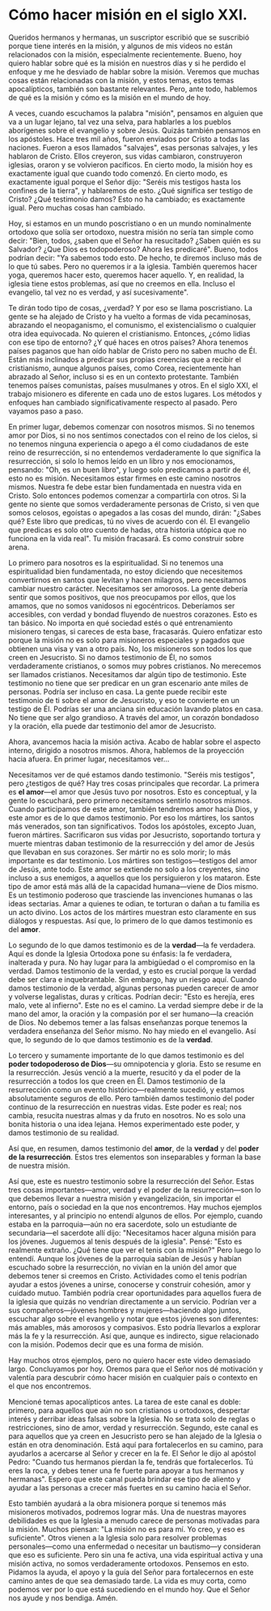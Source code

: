 # Cómo hacer misión en el siglo XXI.  

Queridos hermanos y hermanas, un suscriptor escribió que se suscribió porque tiene interés en la misión, y algunos de mis videos no están relacionados con la misión, especialmente recientemente. Bueno, hoy quiero hablar sobre qué es la misión en nuestros días y si he perdido el enfoque y me he desviado de hablar sobre la misión. Veremos que muchas cosas están relacionadas con la misión, y estos temas, estos temas apocalípticos, también son bastante relevantes. Pero, ante todo, hablemos de qué es la misión y cómo es la misión en el mundo de hoy.  

A veces, cuando escuchamos la palabra "misión", pensamos en alguien que va a un lugar lejano, tal vez una selva, para hablarles a los pueblos aborígenes sobre el evangelio y sobre Jesús. Quizás también pensamos en los apóstoles. Hace tres mil años, fueron enviados por Cristo a todas las naciones. Fueron a esos llamados "salvajes", esas personas salvajes, y les hablaron de Cristo. Ellos creyeron, sus vidas cambiaron, construyeron iglesias, oraron y se volvieron pacíficos. En cierto modo, la misión hoy es exactamente igual que cuando todo comenzó. En cierto modo, es exactamente igual porque el Señor dijo: "Seréis mis testigos hasta los confines de la tierra", y hablaremos de esto. ¿Qué significa ser testigo de Cristo? ¿Qué testimonio damos? Esto no ha cambiado; es exactamente igual. Pero muchas cosas han cambiado.  

Hoy, si estamos en un mundo poscristiano o en un mundo nominalmente ortodoxo que solía ser ortodoxo, nuestra misión no sería tan simple como decir: "Bien, todos, ¿saben que el Señor ha resucitado? ¿Saben quién es su Salvador? ¿Que Dios es todopoderoso? Ahora les predicaré". Bueno, todos podrían decir: "Ya sabemos todo esto. De hecho, te diremos incluso más de lo que tú sabes. Pero no queremos ir a la iglesia. También queremos hacer yoga, queremos hacer esto, queremos hacer aquello. Y, en realidad, la iglesia tiene estos problemas, así que no creemos en ella. Incluso el evangelio, tal vez no es verdad, y así sucesivamente".  

Te dirán todo tipo de cosas, ¿verdad? Y por eso se llama poscristiano. La gente se ha alejado de Cristo y ha vuelto a formas de vida pecaminosas, abrazando el neopaganismo, el comunismo, el existencialismo o cualquier otra idea equivocada. No quieren el cristianismo. Entonces, ¿cómo lidias con ese tipo de entorno? ¿Y qué haces en otros países? Ahora tenemos países paganos que han oído hablar de Cristo pero no saben mucho de Él. Están más inclinados a predicar sus propias creencias que a recibir el cristianismo, aunque algunos países, como Corea, recientemente han abrazado al Señor, incluso si es en un contexto protestante. También tenemos países comunistas, países musulmanes y otros. En el siglo XXI, el trabajo misionero es diferente en cada uno de estos lugares. Los métodos y enfoques han cambiado significativamente respecto al pasado. Pero vayamos paso a paso.  

En primer lugar, debemos comenzar con nosotros mismos. Si no tenemos amor por Dios, si no nos sentimos conectados con el reino de los cielos, si no tenemos ninguna experiencia o apego a él como ciudadanos de este reino de resurrección, si no entendemos verdaderamente lo que significa la resurrección, si solo lo hemos leído en un libro y nos emocionamos, pensando: "Oh, es un buen libro", y luego solo predicamos a partir de él, esto no es misión. Necesitamos estar firmes en este camino nosotros mismos. Nuestra fe debe estar bien fundamentada en nuestra vida en Cristo. Solo entonces podemos comenzar a compartirla con otros. Si la gente no siente que somos verdaderamente personas de Cristo, si ven que somos celosos, egoístas o apegados a las cosas del mundo, dirán: "¿Sabes qué? Este libro que predicas, tú no vives de acuerdo con él. El evangelio que predicas es solo otro cuento de hadas, otra historia utópica que no funciona en la vida real". Tu misión fracasará. Es como construir sobre arena.  

Lo primero para nosotros es la espiritualidad. Si no tenemos una espiritualidad bien fundamentada, no estoy diciendo que necesitemos convertirnos en santos que levitan y hacen milagros, pero necesitamos cambiar nuestro carácter. Necesitamos ser amorosos. La gente debería sentir que somos positivos, que nos preocupamos por ellos, que los amamos, que no somos vanidosos ni egocéntricos. Deberíamos ser accesibles, con verdad y bondad fluyendo de nuestros corazones. Esto es tan básico. No importa en qué sociedad estés o qué entrenamiento misionero tengas, si careces de esta base, fracasarás. Quiero enfatizar esto porque la misión no es solo para misioneros especiales y pagados que obtienen una visa y van a otro país. No, los misioneros son todos los que creen en Jesucristo. Si no damos testimonio de Él, no somos verdaderamente cristianos, o somos muy pobres cristianos. No merecemos ser llamados cristianos. Necesitamos dar algún tipo de testimonio. Este testimonio no tiene que ser predicar en un gran escenario ante miles de personas. Podría ser incluso en casa. La gente puede recibir este testimonio de ti sobre el amor de Jesucristo, y eso te convierte en un testigo de Él. Podrías ser una anciana sin educación lavando platos en casa. No tiene que ser algo grandioso. A través del amor, un corazón bondadoso y la oración, ella puede dar testimonio del amor de Jesucristo.  

Ahora, avancemos hacia la misión activa. Acabo de hablar sobre el aspecto interno, dirigido a nosotros mismos. Ahora, hablemos de la proyección hacia afuera. En primer lugar, necesitamos ver...

Necesitamos ver de qué estamos dando testimonio. "Seréis mis testigos", pero ¿testigos de qué? Hay tres cosas principales que recordar. La primera es **el amor**—el amor que Jesús tuvo por nosotros. Esto es conceptual, y la gente lo escuchará, pero primero necesitamos sentirlo nosotros mismos. Cuando participamos de este amor, también tendremos amor hacia Dios, y este amor es de lo que damos testimonio. Por eso los mártires, los santos más venerados, son tan significativos. Todos los apóstoles, excepto Juan, fueron mártires. Sacrificaron sus vidas por Jesucristo, soportando tortura y muerte mientras daban testimonio de la resurrección y del amor de Jesús que llevaban en sus corazones. Ser mártir no es solo morir; lo más importante es dar testimonio. Los mártires son testigos—testigos del amor de Jesús, ante todo. Este amor se extiende no solo a los creyentes, sino incluso a sus enemigos, a aquellos que los persiguieron y los mataron. Este tipo de amor está más allá de la capacidad humana—viene de Dios mismo. Es un testimonio poderoso que trasciende las invenciones humanas o las ideas sectarias. Amar a quienes te odian, te torturan o dañan a tu familia es un acto divino. Los actos de los mártires muestran esto claramente en sus diálogos y respuestas. Así que, lo primero de lo que damos testimonio es del **amor**.

Lo segundo de lo que damos testimonio es de la **verdad**—la fe verdadera. Aquí es donde la Iglesia Ortodoxa pone su énfasis: la fe verdadera, inalterada y pura. No hay lugar para la ambigüedad o el compromiso en la verdad. Damos testimonio de la verdad, y esto es crucial porque la verdad debe ser clara e inquebrantable. Sin embargo, hay un riesgo aquí. Cuando damos testimonio de la verdad, algunas personas pueden carecer de amor y volverse legalistas, duras y críticas. Podrían decir: "Esto es herejía, eres malo, vete al infierno". Este no es el camino. La verdad siempre debe ir de la mano del amor, la oración y la compasión por el ser humano—la creación de Dios. No debemos temer a las falsas enseñanzas porque tenemos la verdadera enseñanza del Señor mismo. No hay miedo en el evangelio. Así que, lo segundo de lo que damos testimonio es de la **verdad**.

Lo tercero y sumamente importante de lo que damos testimonio es del **poder todopoderoso de Dios**—su omnipotencia y gloria. Esto se resume en la resurrección. Jesús venció a la muerte, resucitó y da el poder de la resurrección a todos los que creen en Él. Damos testimonio de la resurrección como un evento histórico—realmente sucedió, y estamos absolutamente seguros de ello. Pero también damos testimonio del poder continuo de la resurrección en nuestras vidas. Este poder es real; nos cambia, resucita nuestras almas y da fruto en nosotros. No es solo una bonita historia o una idea lejana. Hemos experimentado este poder, y damos testimonio de su realidad.

Así que, en resumen, damos testimonio del **amor**, de la **verdad** y del **poder de la resurrección**. Estos tres elementos son inseparables y forman la base de nuestra misión.

Así que, este es nuestro testimonio sobre la resurrección del Señor. Estas tres cosas importantes—amor, verdad y el poder de la resurrección—son lo que debemos llevar a nuestra misión y evangelización, sin importar el entorno, país o sociedad en la que nos encontremos. Hay muchos ejemplos interesantes, y al principio no entendí algunos de ellos. Por ejemplo, cuando estaba en la parroquia—aún no era sacerdote, solo un estudiante de secundaria—el sacerdote allí dijo: "Necesitamos hacer alguna misión para los jóvenes. Juguemos al tenis después de la iglesia". Pensé: "Esto es realmente extraño. ¿Qué tiene que ver el tenis con la misión?" Pero luego lo entendí. Aunque los jóvenes de la parroquia sabían de Jesús y habían escuchado sobre la resurrección, no vivían en la unión del amor que debemos tener si creemos en Cristo. Actividades como el tenis podrían ayudar a estos jóvenes a unirse, conocerse y construir cohesión, amor y cuidado mutuo. También podría crear oportunidades para aquellos fuera de la iglesia que quizás no vendrían directamente a un servicio. Podrían ver a sus compañeros—jóvenes hombres y mujeres—haciendo algo juntos, escuchar algo sobre el evangelio y notar que estos jóvenes son diferentes: más amables, más amorosos y compasivos. Esto podría llevarlos a explorar más la fe y la resurrección. Así que, aunque es indirecto, sigue relacionado con la misión. Podemos decir que es una forma de misión.

Hay muchos otros ejemplos, pero no quiero hacer este video demasiado largo. Concluyamos por hoy. Oremos para que el Señor nos dé motivación y valentía para descubrir cómo hacer misión en cualquier país o contexto en el que nos encontremos.

Mencioné temas apocalípticos antes. La tarea de este canal es doble: primero, para aquellos que aún no son cristianos u ortodoxos, despertar interés y derribar ideas falsas sobre la Iglesia. No se trata solo de reglas o restricciones, sino de amor, verdad y resurrección. Segundo, este canal es para aquellos que ya creen en Jesucristo pero se han alejado de la Iglesia o están en otra denominación. Está aquí para fortalecerlos en su camino, para ayudarlos a acercarse al Señor y crecer en la fe. El Señor le dijo al apóstol Pedro: "Cuando tus hermanos pierdan la fe, tendrás que fortalecerlos. Tú eres la roca, y debes tener una fe fuerte para apoyar a tus hermanos y hermanas". Espero que este canal pueda brindar ese tipo de aliento y ayudar a las personas a crecer más fuertes en su camino hacia el Señor.

Esto también ayudará a la obra misionera porque si tenemos más misioneros motivados, podremos lograr más. Una de nuestras mayores debilidades es que la Iglesia a menudo carece de personas motivadas para la misión. Muchos piensan: "La misión no es para mí. Yo creo, y eso es suficiente". Otros vienen a la Iglesia solo para resolver problemas personales—como una enfermedad o necesitar un bautismo—y consideran que eso es suficiente. Pero sin una fe activa, una vida espiritual activa y una misión activa, no somos verdaderamente ortodoxos. Pensemos en esto. Pidamos la ayuda, el apoyo y la guía del Señor para fortalecernos en este camino antes de que sea demasiado tarde. La vida es muy corta, como podemos ver por lo que está sucediendo en el mundo hoy. Que el Señor nos ayude y nos bendiga. Amén.


